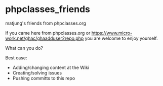 # phpclasses_friends
matjung's friends from phpclasses.org

If you came here from phpclasses.org or https://www.micro-work.net/ghac/ghaadduser2repo.php you are welcome to enjoy yourself.

What can you do?

Best case:
- Adding/changing content at the Wiki
- Creating/solving issues
- Pushing committs to this repo
